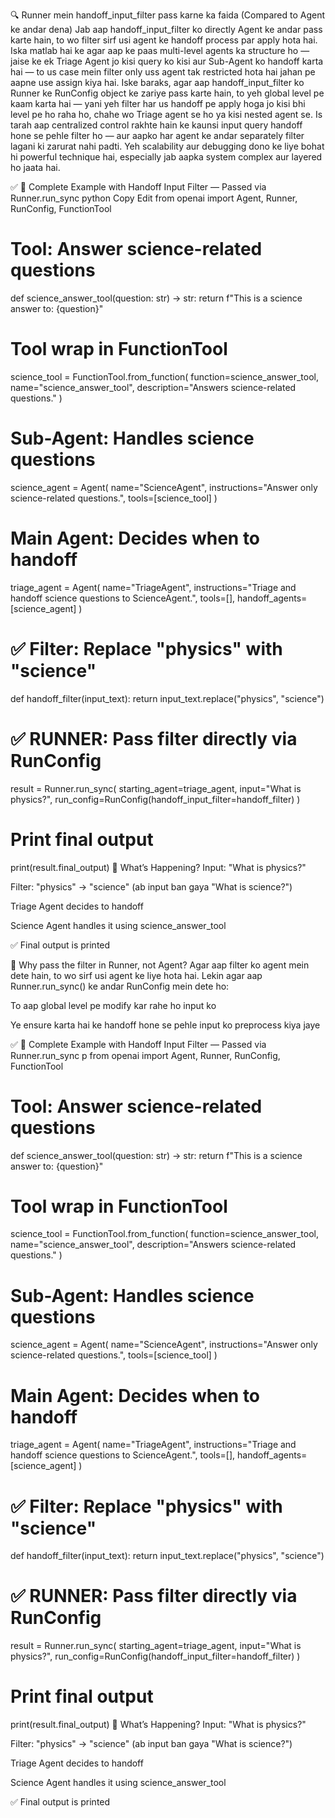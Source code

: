 🔍 Runner mein handoff_input_filter pass karne ka faida (Compared to Agent ke andar dena)
Jab aap handoff_input_filter ko directly Agent ke andar pass karte hain, to wo filter sirf usi agent ke handoff process par apply hota hai. Iska matlab hai ke agar aap ke paas multi-level agents ka structure ho — jaise ke ek Triage Agent jo kisi query ko kisi aur Sub-Agent ko handoff karta hai — to us case mein filter only uss agent tak restricted hota hai jahan pe aapne use assign kiya hai. Iske baraks, agar aap handoff_input_filter ko Runner ke RunConfig object ke zariye pass karte hain, to yeh global level pe kaam karta hai — yani yeh filter har us handoff pe apply hoga jo kisi bhi level pe ho raha ho, chahe wo Triage agent se ho ya kisi nested agent se. Is tarah aap centralized control rakhte hain ke kaunsi input query handoff hone se pehle filter ho — aur aapko har agent ke andar separately filter lagani ki zarurat nahi padti. Yeh scalability aur debugging dono ke liye bohat hi powerful technique hai, especially jab aapka system complex aur layered ho jaata hai.


✅ 🔁 Complete Example with Handoff Input Filter — Passed via Runner.run_sync
python
Copy
Edit
from openai import Agent, Runner, RunConfig, FunctionTool

# Tool: Answer science-related questions
def science_answer_tool(question: str) -> str:
    return f"This is a science answer to: {question}"

# Tool wrap in FunctionTool
science_tool = FunctionTool.from_function(
    function=science_answer_tool,
    name="science_answer_tool",
    description="Answers science-related questions."
)

# Sub-Agent: Handles science questions
science_agent = Agent(
    name="ScienceAgent",
    instructions="Answer only science-related questions.",
    tools=[science_tool]
)

# Main Agent: Decides when to handoff
triage_agent = Agent(
    name="TriageAgent",
    instructions="Triage and handoff science questions to ScienceAgent.",
    tools=[],
    handoff_agents=[science_agent]
)

# ✅ Filter: Replace "physics" with "science"
def handoff_filter(input_text):
    return input_text.replace("physics", "science")

# ✅ RUNNER: Pass filter directly via RunConfig
result = Runner.run_sync(
    starting_agent=triage_agent,
    input="What is physics?",
    run_config=RunConfig(handoff_input_filter=handoff_filter)
)

# Print final output
print(result.final_output)
📌 What’s Happening?
Input: "What is physics?"

Filter: "physics" → "science"
(ab input ban gaya "What is science?")

Triage Agent decides to handoff

Science Agent handles it using science_answer_tool

✅ Final output is printed

🧠 Why pass the filter in Runner, not Agent?
Agar aap filter ko agent mein dete hain, to wo sirf usi agent ke liye hota hai. Lekin agar aap Runner.run_sync() ke andar RunConfig mein dete ho:

To aap global level pe modify kar rahe ho input ko

Ye ensure karta hai ke handoff hone se pehle input ko preprocess kiya jaye

























✅ 🔁 Complete Example with Handoff Input Filter — Passed via Runner.run_sync
p
from openai import Agent, Runner, RunConfig, FunctionTool

# Tool: Answer science-related questions
def science_answer_tool(question: str) -> str:
    return f"This is a science answer to: {question}"

# Tool wrap in FunctionTool
science_tool = FunctionTool.from_function(
    function=science_answer_tool,
    name="science_answer_tool",
    description="Answers science-related questions."
)

# Sub-Agent: Handles science questions
science_agent = Agent(
    name="ScienceAgent",
    instructions="Answer only science-related questions.",
    tools=[science_tool]
)

# Main Agent: Decides when to handoff
triage_agent = Agent(
    name="TriageAgent",
    instructions="Triage and handoff science questions to ScienceAgent.",
    tools=[],
    handoff_agents=[science_agent]
)

# ✅ Filter: Replace "physics" with "science"
def handoff_filter(input_text):
    return input_text.replace("physics", "science")

# ✅ RUNNER: Pass filter directly via RunConfig
result = Runner.run_sync(
    starting_agent=triage_agent,
    input="What is physics?",
    run_config=RunConfig(handoff_input_filter=handoff_filter)
)

# Print final output
print(result.final_output)
📌 What’s Happening?
Input: "What is physics?"

Filter: "physics" → "science"
(ab input ban gaya "What is science?")

Triage Agent decides to handoff

Science Agent handles it using science_answer_tool

✅ Final output is printed

